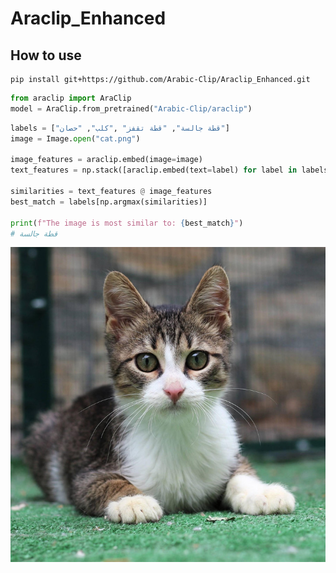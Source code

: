 # Araclip_Enhanced

## How to use 
```
pip install git+https://github.com/Arabic-Clip/Araclip_Enhanced.git
```
```python
from araclip import AraClip
model = AraClip.from_pretrained("Arabic-Clip/araclip")
```

```python
labels = ["قطة جالسة", "قطة تقفز" ,"كلب", "حصان"]
image = Image.open("cat.png")

image_features = araclip.embed(image=image)
text_features = np.stack([araclip.embed(text=label) for label in labels])

similarities = text_features @ image_features
best_match = labels[np.argmax(similarities)]

print(f"The image is most similar to: {best_match}")
# قطة جالسة
```
![alt text](assets/image.png)
